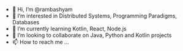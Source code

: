 - 👋 Hi, I’m @rambashyam
- 👀 I’m interested in Distributed Systems, Programming Paradigms, Databases
- 🌱 I’m currently learning Kotlin, React, Node.js
- 💞️ I’m looking to collaborate on Java, Python and Kotlin projects
- 📫 How to reach me ...

<!---
rambashyam/rambashyam is a ✨ special ✨ repository because its `README.md` (this file) appears on your GitHub profile.
You can click the Preview link to take a look at your changes.
--->
